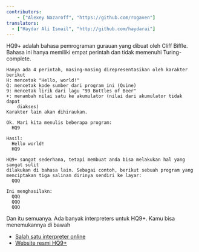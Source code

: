 ```yaml
---
contributors:
    - ["Alexey Nazaroff", "https://github.com/rogaven"]
translators:
  - ["Haydar Ali Ismail", "http://github.com/haydarai"]
---
```


HQ9+ adalah bahasa pemrograman gurauan yang dibuat oleh Cliff Biffle. Bahasa
ini hanya memiliki empat perintah dan tidak memenuhi Turing-complete.

```
Hanya ada 4 perintah, masing-masing direpresentasikan oleh karakter berikut
H: mencetak "Hello, world!"
Q: mencetak kode sumber dari program ini (Quine)
9: mencetak lirik dari lagu "99 Bottles of Beer"
+: menambah nilai satu ke akumulator (nilai dari akumulator tidak dapat
	diakses)
Karakter lain akan dihiraukan.

Ok. Mari kita menulis beberapa program:
  HQ9

Hasil:
  Hello world!
  HQ9

HQ9+ sangat sederhana, tetapi membuat anda bisa melakukan hal yang sangat sulit
dilakukan di bahasa lain. Sebagai contoh, berikut sebuah program yang
menciptakan tiga salinan dirinya sendiri ke layar:
  QQQ

Ini menghasilakn:
  QQQ
  QQQ
  QQQ
```

Dan itu semuanya. Ada banyak interpreters untuk HQ9+. Kamu bisa menemukannya di
bawah

+ [Salah satu interpreter online](https://almnet.de/esolang/hq9plus.php)
+ [Website resmi HQ9+](http://cliffle.com/esoterica/hq9plus.html)
